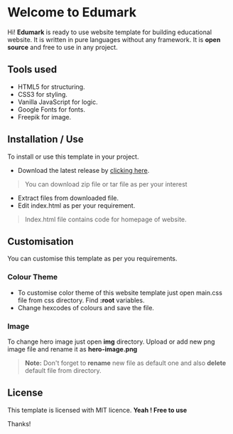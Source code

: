# Welcome to Edumark

Hi! **Edumark** is ready to use website template for building educational website. It is written in pure languages without any framework. It is **open source** and free to use in any project.


## Tools used

- HTML5 for structuring.
- CSS3 for styling.
- Vanilla JavaScript for logic.
- Google Fonts for fonts.
- Freepik for image.

## Installation / Use

To install or use this template in your project.
- Download the latest release by [clicking here](https://github.com/yoursgaurav/edumark/archive/refs/tags/v1.0.0.zip).
 > You can download zip file or tar file as per your interest
- Extract files from downloaded file.
- Edit index.html as per your requirement.
> Index.html file contains code for homepage of website.

## Customisation

You can customise this template as per you requirements.

### Colour Theme

- To customise color theme of this website template just open main.css file from css directory.
Find **:root** variables.
- Change hexcodes of colours and save the file.

### Image

To change hero image just open **img** directory.
Upload or add new png image file and rename it as **hero-image.png**
> **Note:** Don't forget to **rename** new file as default one and also **delete** default file from directory.

## License

This template is licensed with MIT licence.
**Yeah ! Free to use**

Thanks!
